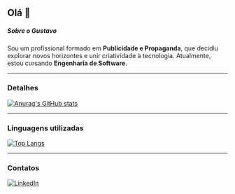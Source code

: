 ## Olá 👋

##### Sobre o Gustavo  
Sou um profissional formado em **Publicidade e Propaganda**, que decidiu explorar novos horizontes e unir criatividade à tecnologia. Atualmente, estou cursando **Engenharia de Software**.

---

### Detalhes  
[![Anurag's GitHub stats](https://github-readme-stats.vercel.app/api?username=gustavobrandaoo&show_icons=true&theme=dark)](https://github.com/anuraghazra/github-readme-stats)

---

### Linguagens utilizadas  
[![Top Langs](https://github-readme-stats.vercel.app/api/top-langs/?username=gustavobrandaoo&layout=compact)](https://github.com/anuraghazra/github-readme-stats)

---

### Contatos  
[![LinkedIn](https://img.shields.io/badge/LinkedIn-0077B5?style=for-the-badge&logo=linkedin&logoColor=white)](https://www.linkedin.com/in/gustavobrandaoo/)
